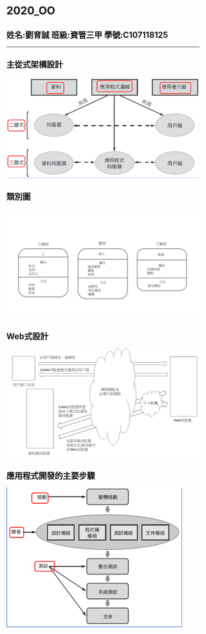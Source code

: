 # 2020_OO

## 姓名:劉育誠 班級:資管三甲 學號:C107118125
---
## 主從式架構設計
![Architecture](主從式架構設計.png "主從式架構設計")
## 類別圖
![Class](類別圖.jpg "類別圖")
## Web式設計
![Program](圖片1.png "Web式設計")
## 應用程式開發的主要步驟
![Program](應用程式開發的主要步驟.png "應用程式開發的主要步驟")
